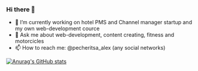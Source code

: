 ### Hi there 👋

- 🔭 I’m currently working on hotel PMS and Channel manager startup and my own web-development cource
- 💬 Ask me about web-development, content creating, fitness and motorcicles
- 📫 How to reach me: @pecheritsa_alex (any social networks)

[![Anurag's GitHub stats](https://github-readme-stats-pecheritsaaleksey.vercel.app/api?username=PecheritsaAleksey)](https://github.com/anuraghazra/github-readme-stats)


